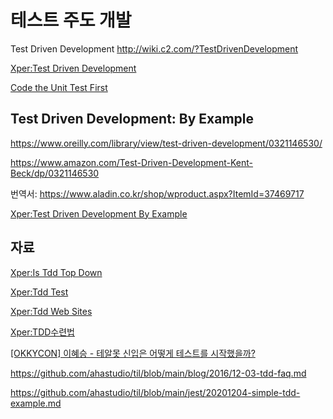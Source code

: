 # 테스트 주도 개발

Test Driven Development
<http://wiki.c2.com/?TestDrivenDevelopment>

[Xper:Test Driven Development](https://web.archive.org/web/20070628064054/http://xper.org/wiki/xp/TestDrivenDevelopment)

[Code the Unit Test First](http://www.extremeprogramming.org/rules/testfirst.html)

## Test Driven Development: By Example

<https://www.oreilly.com/library/view/test-driven-development/0321146530/>

<https://www.amazon.com/Test-Driven-Development-Kent-Beck/dp/0321146530>

번역서:
<https://www.aladin.co.kr/shop/wproduct.aspx?ItemId=37469717>

[Xper:Test Driven Development By Example](https://web.archive.org/web/20061012041417/http://xper.org/wiki/xp/TestDrivenDevelopmentByExample)

## 자료

[Xper:Is Tdd Top Down](https://web.archive.org/web/20061012054232/http://xper.org/wiki/xp/IsTddTopDown)

[Xper:Tdd Test](https://web.archive.org/web/20061012050549/http://xper.org/wiki/xp/TddTest)

[Xper:Tdd Web Sites](https://web.archive.org/web/20061012050559/http://xper.org/wiki/xp/TddWebSites)

[Xper:TDD수련법](https://web.archive.org/web/20061012050617/http://xper.org/wiki/xp/TDD_bc_f6_b7_c3_b9_fd)

[[OKKYCON] 이혜승 - 테알못 신입은 어떻게 테스트를 시작했을까?](https://www.slideshare.net/OKJSP/okkycon-120498066)

<https://github.com/ahastudio/til/blob/main/blog/2016/12-03-tdd-faq.md>

<https://github.com/ahastudio/til/blob/main/jest/20201204-simple-tdd-example.md>
